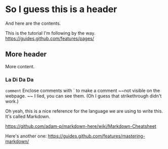 # So I guess this is a header
And here are the contents.

This is the tutorial I'm following by the way.
https://guides.github.com/features/pages/

## More header
More content.

### La Di Da Da
`comment`
Enclose comments with \` to make a comment ~~not visible on the webpage. ~~
I lied, you can see them. (Oh I guess that strikethrough didn't work.)

Oh yeah, this is a nice reference for the language we are using to write this. It's called Markdown.

https://github.com/adam-p/markdown-here/wiki/Markdown-Cheatsheet

Here's another one: https://guides.github.com/features/mastering-markdown/




